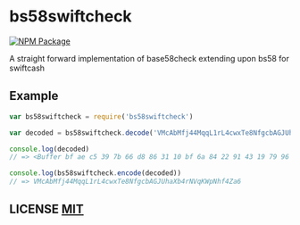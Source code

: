 # bs58swiftcheck

[![NPM Package](https://img.shields.io/npm/v/bs58swiftcheck.svg?style=flat-square)](https://www.npmjs.org/package/bs58swiftcheck)


A straight forward implementation of base58check extending upon bs58 for swiftcash


## Example

```javascript
var bs58swiftcheck = require('bs58swiftcheck')

var decoded = bs58swiftcheck.decode('VMcAbMfj44MqqL1rL4cwxTe8NfgcbAGJUhaXb4rNVqKWpNhf4Za6')

console.log(decoded)
// => <Buffer bf ae c5 39 7b 66 d8 86 31 10 bf 6a 84 22 91 43 19 79 96 b2 46 cc 50 24 1d 70 5b 3b b9 5d 97 4e 41 01>

console.log(bs58swiftcheck.encode(decoded))
// => VMcAbMfj44MqqL1rL4cwxTe8NfgcbAGJUhaXb4rNVqKWpNhf4Za6
```


## LICENSE [MIT](LICENSE)
